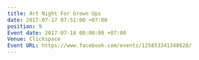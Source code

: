 ```yaml
---
title: Art Night For Grown Ups
date: 2017-07-17 07:51:00 +07:00
position: 9
Event date: 2017-07-18 00:00:00 +07:00
Venue: Clickspace
Event URL: https://www.facebook.com/events/125853341348628/
---
```



